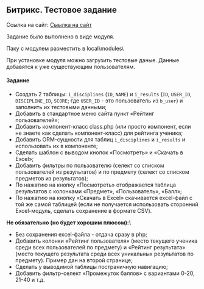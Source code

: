 ## Битрикс. Тестовое задание
Ссылка на сайт: [Сыылка на сайт](http://site1.ksv-test.ru/users_rating/)

Задание было выполнено в виде модуля. 

Паку с модулем разместить в local\modules\ 

При установке модуля можно загрузить тестовые даные. Данные добавятся к уже существующим пользователям.

#### Задание

- Создать 2 таблицы: `i_disciplines` (`ID`, `NAME`) и `i_results` (`ID`, `USER_ID`, `DISCIPLINE_ID`, `SCORE`; где `USER_ID` - это пользователь из `b_user`) и заполнить их тестовыми данными;
- Добавить в стандартное меню сайта пункт «Рейтинг пользователей»;
- Добавить компонент-класс class.php (или просто компонент, если не знаете как сделать компонент-класс) для рейтинга ученика;
- Добавить ORM-сущности для таблиц `i_disciplines` и `i_results` и использовать их в компоненте;
- Сделать шаблон с выводом кнопок «Посмотреть» и «Скачать в Excel»;
- Добавить фильтры по пользователю (селект со списком пользователей из результатов) и по предмету (селект со списком предметов из результатов);
- По нажатию на кнопку «Посмотреть» отображается таблица результатов с колонками «Предмет», «Пользователь», «Балл»;
- По нажатию на кнопку «Скачать в Excel» скачивается excel-файл с той же самой таблицей (если не получается использовать сторонний Excel-модуль, сделать сохранение в формате CSV).



**Не обязательно (но будет хорошим плюсом):**\
- Без сохранения excel-файла - отдача сразу в php;
- Добавить колонки «Рейтинг пользователя» (место текущего ученика среди всех пользователей по предмету) и «Рейтинг результата» (место текущего результата среди всех уникальных результатов по предмету). Пример дан на второй странице;
- Сделать у выводимой таблицы постраничную навигацию;
- Добавить фильтр-селект «Промежуток баллов» с вариантами 0-20, 21-40 и т.д.

